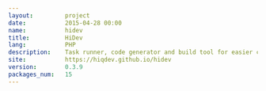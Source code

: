 ```yaml
---
layout:         project
date:           2015-04-28 00:00
name:           hidev
title:          HiDev
lang:           PHP
description:    Task runner, code generator and build tool for easier continuos integration
site:           https://hiqdev.github.io/hidev
version:        0.3.9
packages_num:   15
---
```


